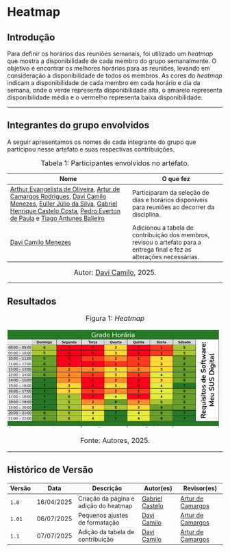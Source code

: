# Heatmap

## Introdução

Para definir os horários das reuniões semanais, foi utilizado um *heatmap* que mostra a disponibilidade de cada membro do grupo semanalmente. O objetivo é encontrar os melhores horários para as reuniões, levando em consideração a disponibilidade de todos os membros. As cores do *heatmap* indicam a disponibilidade de cada membro em cada horário e dia da semana, onde o verde representa disponibilidade alta, o amarelo representa disponibilidade média e o vermelho representa baixa disponibilidade.

---

## Integrantes do grupo envolvidos

A seguir apresentamos os nomes de cada integrante do grupo que participou nesse artefato e suas respectivas contribuições.

<font size="3"><p style="text-align: center">Tabela 1: Participantes envolvidos no artefato.</p></font>

| Nome                                                   | O que fez                 |
| ------------------------------------------------------ | ---------------------- |
| [Arthur Evangelista de Oliveira](https://github.com/arthurevg), [Artur de Camargos Rodrigues](https://github.com/ArturDCR), [Davi Camilo Menezes](https://github.com/Davicamilo23), [Euller Júlio da Silva](https://github.com/Potatoyz908), [Gabriel Henrique Castelo Costa](https://github.com/GabrielCastelo-31), [Pedro Everton de Paula](https://github.com/pedroeverton217) e [Tiago Antunes Balieiro](https://github.com/tiagobalieiro) | Participaram da seleção de dias e horários disponíveis para reuniões ao decorrer da disciplina. |
|[Davi Camilo Menezes](https://github.com/Davicamilo23)| Adicionou a tabela de contribuição dos membros, revisou o artefato para a entrega final e fez as alterações necessárias. |

<font size="3"><p style="text-align: center">Autor: [Davi Camilo](https://github.com/Davicamilo23), 2025.</p></font>

---

## Resultados

<font size="3"><p style="text-align: center">Figura 1: *Heatmap*</p></font>
![Heatmap](../assets/heatmap/heatmap.png) <font size="3"><p style="text-align: center">Fonte: Autores, 2025.</p></font>

---

## Histórico de Versão

| Versão | Data          | Descrição                          | Autor(es)     |  Revisor(es)  |
| ------ | ------------- | ---------------------------------- | ------------- | ------------- |
| `1.0`  |  16/04/2025 |  Criação da página e adição do heatmap | [Gabriel Castelo](https://github.com/GabrielCastelo-31)  | [Artur de Camargos](https://github.com/ArturDCR) |
| `1.01` |  06/07/2025 | Pequenos ajustes de formatação | [Davi Camilo](https://github.com/Davicamilo23) | [Artur de Camargos](https://github.com/ArturDCR) |
| `1.1`  | 07/07/2025 | Adição da tabela de contribuição | [Davi Camilo](https://github.com/Davicamilo23) | [Artur de Camargos](https://github.com/ArturDCR)  |
